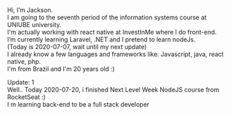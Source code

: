 Hi, I’m Jackson. 
<br />
I am going to the seventh period of the information systems course at UNIUBE university.
<br />
I'm actually working with react native at InvestInMe where I do front-end.
<br />
I’m currently learning Laravel, .NET and I pretend to learn nodeJs.
<br />
(Today is 2020-07-07, wait until my next update)
<br />
I already know a few languages and frameworks like: Javascript, java, react native, php.
<br />
I'm from Brazil and I'm 20 years old :)

Update: 1 <br />
Well.. Today 2020-07-20, i finished Next Level Week NodeJS course from RocketSeat :) <br />
I m learning back-end to be a full stack developer

<!---
Jack-antunes-01/Jack-antunes-01 is a ✨ special ✨ repository because its `README.md` (this file) appears on your GitHub profile.
You can click the Preview link to take a look at your changes.
--->
